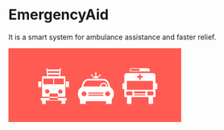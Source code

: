 # EmergencyAid
It is a smart system for ambulance assistance and faster relief. 

   ![alt text](https://github.com/Akash16s/EmergencyAid/blob/master/EmergencyHelperApp/app/src/main/res/drawable/imagemain.png)
